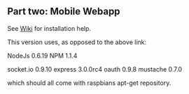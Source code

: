 ## Part two: Mobile Webapp ##

See [Wiki](https://github.com/sinnerschrader/digitalfoosball/wiki/Installation-Instructions:-Part-2:-Mobile-Webapp) for installation help.

This version uses, as opposed to the above link:
  
  NodeJs 0.6.19
  NPM 1.1.4

  socket.io 0.9.10
  express 3.0.0rc4
  oauth 0.9.8
  mustache 0.7.0

which should all come with raspbians apt-get repository.
